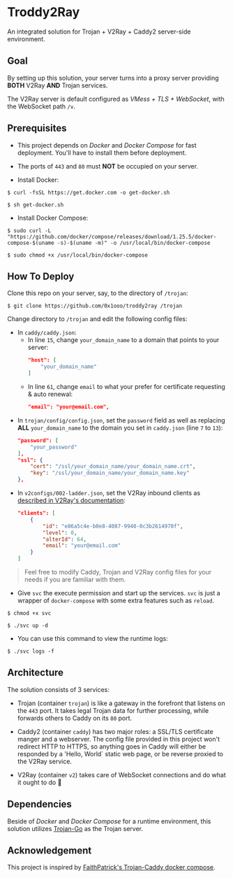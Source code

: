 # Troddy2Ray

An integrated solution for Trojan + V2Ray + Caddy2 server-side environment.

## Goal

By setting up this solution, your server turns into a proxy server providing **BOTH** V2Ray **AND** Trojan services.

The V2Ray server is default configured as *VMess + TLS + WebSocket*, with the WebSocket path `/v`.

## Prerequisites

- This project depends on *Docker* and *Docker Compose* for fast deployment. You'll have to install them before deployment.

- The ports of `443` and `80` must **NOT** be occupied on your server.

- Install Docker:

``` shell
$ curl -fsSL https://get.docker.com -o get-docker.sh

$ sh get-docker.sh
```

- Install Docker Compose:

``` shell
$ sudo curl -L "https://github.com/docker/compose/releases/download/1.25.5/docker-compose-$(uname -s)-$(uname -m)" -o /usr/local/bin/docker-compose

$ sudo chmod +x /usr/local/bin/docker-compose
```

## How To Deploy

Clone this repo on your server, say, to the directory of `/trojan`:

``` shell
$ git clone https://github.com/0x1ooo/troddy2ray /trojan
```

Change directory to `/trojan` and edit the following config files:

- In `caddy/caddy.json`:
    - In line `15`, change `your_domain_name` to a domain that points to your server:
        ``` json
        "host": [
            "your_domain_name"
        ]
        ```
    - In line `61`, change `email` to what your prefer for certificate requesting & auto renewal:
        ``` json
        "email": "your@email.com",
        ```
- In `trojan/config/config.json`, set the `password` field as well as replacing **ALL** `your_domain_name` to the domain you set in `caddy.json` (line `7` to `13`):
    ``` json
    "password": [
        "your_password"
    ],
    "ssl": {
        "cert": "/ssl/your_domain_name/your_domain_name.crt",
        "key": "/ssl/your_domain_name/your_domain_name.key"
    },
    ```
- In `v2configs/002-ladder.json`, set the V2Ray inbound clients as [described in V2Ray's documentation](https://www.v2ray.com/chapter_02/protocols/vmess.html#clientobject):
    ``` json
    "clients": [
        {
            "id": "e86a5c4e-b0e8-4087-9940-0c3b2614970f",
            "level": 0,
            "alterId": 64,
            "email": "your@email.com"
        }
    ]
    ```

> Feel free to modify Caddy, Trojan and V2Ray config files for your needs if you are familiar with them.

- Give `svc` the execute permission and start up the services. `svc` is just a wrapper of `docker-compose` with some extra features such as `reload`.

``` shell
$ chmod +x svc

$ ./svc up -d
```

- You can use this command to view the runtime logs:

``` shell
$ ./svc logs -f
```

## Architecture

The solution consists of 3 services:

- Trojan (container `trojan`) is like a gateway in the forefront that listens on the `443` port. It takes legal Trojan data for further processing, while forwards others to Caddy on its `80` port.

- Caddy2 (container `caddy`) has two major roles: a SSL/TLS certificate manger and a webserver. The config file provided in this project won't redirect HTTP to HTTPS, so anything goes in Caddy will either be responded by a 'Hello, World` static web page, or be reverse proxied to the V2Ray service.

- V2Ray (container `v2`) takes care of WebSocket connections and do what it ought to do 🙂️

## Dependencies

Beside of *Docker* and *Docker Compose* for a runtime environment, this solution utilizes [Trojan-Go](https://github.com/p4gefau1t/trojan-go) as the Trojan server.

## Acknowledgement

This project is inspired by [FaithPatrick's Trojan-Caddy docker compose](FaithPatrick/trojan-caddy-docker-compose).

